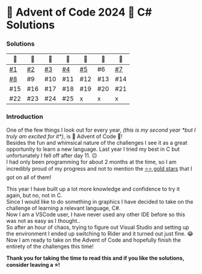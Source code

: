 # 🎄 Advent of Code 2024 🎄 C# Solutions
### Solutions
| 🎄                                                                   | 🎄                                                                   | 🎄                                                                   | 🎄  | 🎄                                                                   | 🎄  | 🎄                                                                   |
|----------------------------------------------------------------------|----------------------------------------------------------------------|----------------------------------------------------------------------|-----|----------------------------------------------------------------------|-----|----------------------------------------------------------------------|
| [#1](https://github.com/lyaneii/AoC2024/blob/master/day1/Program.cs) | [#2](https://github.com/lyaneii/AoC2024/blob/master/day2/Program.cs) | [#3](https://github.com/lyaneii/AoC2024/blob/master/day3/Program.cs) | [#4](https://github.com/lyaneii/AoC2024/blob/master/day4/Program.cs)  | [#5](https://github.com/lyaneii/AoC2024/blob/master/day5/Program.cs) | #6  | [#7](https://github.com/lyaneii/AoC2024/blob/master/day7/Program.cs) |
| [#8](https://github.com/lyaneii/AoC2024/blob/master/day8/Program.cs) | #9                                                                   | #10                                                                  | #11 | #12                                                                  | #13 | #14                                                                  |
| #15                                                                  | #16                                                                  | #17                                                                  | #18 | #19                                                                  | #20 | #21                                                                  |
| #22                                                                  | #23                                                                  | #24                                                                  | #25 | x                                                                    | x   | x                                                                    |

### Introduction
One of the few things I look out for every year, _(this is my second year \*but I truly am excited for it\*)_, is 🎄 Advent of Code 🎄!\
Besides the fun and whimsical nature of the challenges I see it as a great opportunity to learn a new language.
Last year I tried my best in C but unfortunately I fell off after day 11. 😔\
I had only been programming for about 2 months at the time, so I am incredibly proud of my progress and not to mention the [⭐⭐ gold stars](https://cdn.discordapp.com/attachments/766670621869735958/1312889512791249006/image.png?ex=674e2324&is=674cd1a4&hm=2389554d4817a7d0d24c657f5455201a84cc467c2fc9b2b4e76b28ae26baba07&) that I got on all of them!

This year I have built up a lot more knowledge and confidence to try it again, but no, not in C.\
Since I would like to do something in graphics I have decided to take on the challenge of learning a relevant language, C#.\
Now I am a VSCode user, I have never used any other IDE before so this was not as easy as I thought..\
So after an hour of chaos, trying to figure out Visual Studio and setting up the environment I ended up switching to Rider and it turned out just fine. 😂\
Now I am ready to take on the Advent of Code and hopefully finish the entirety of the challenges this time!

**Thank you for taking the time to read this and if you like the solutions, consider leaving a ⭐!**
